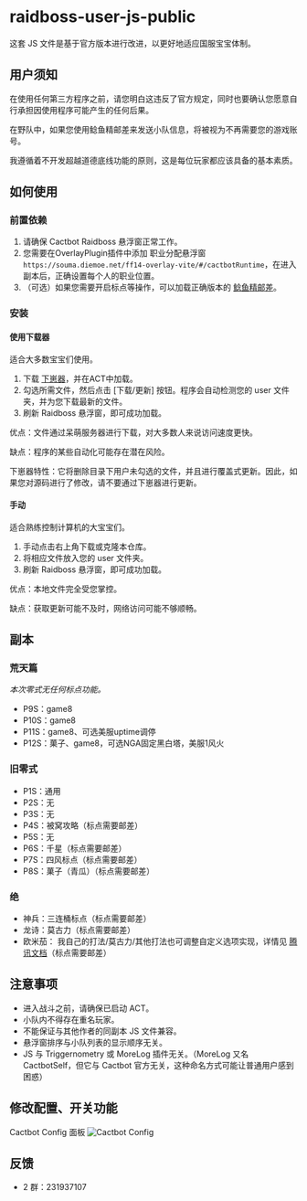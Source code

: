 # raidboss-user-js-public

这套 JS 文件是基于官方版本进行改进，以更好地适应国服宝宝体制。

## 用户须知

在使用任何第三方程序之前，请您明白这违反了官方规定，同时也要确认您愿意自行承担因使用程序可能产生的任何后果。

在野队中，如果您使用鲶鱼精邮差来发送小队信息，将被视为不再需要您的游戏账号。

我遵循着不开发超越道德底线功能的原则，这是每位玩家都应该具备的基本素质。

## 如何使用

### 前置依赖

1. 请确保 Cactbot Raidboss 悬浮窗正常工作。
1. 您需要在OverlayPlugin插件中添加 职业分配悬浮窗`https://souma.diemoe.net/ff14-overlay-vite/#/cactbotRuntime`，在进入副本后，正确设置每个人的职业位置。
1. （可选）如果您需要开启标点等操作，可以加载正确版本的 [鲶鱼精邮差](https://github.com/Natsukage/PostNamazu/releases)。

### 安装

#### 使用下载器

适合大多数宝宝们使用。

1. 下载 [下崽器](https://github.com/Souma-Sumire/SoumaDownloader/releases/latest)，并在ACT中加载。
1. 勾选所需文件，然后点击 [下载/更新] 按钮。程序会自动检测您的 user 文件夹，并为您下载最新的文件。
1. 刷新 Raidboss 悬浮窗，即可成功加载。

优点：文件通过呆萌服务器进行下载，对大多数人来说访问速度更快。

缺点：程序的某些自动化可能存在潜在风险。

下崽器特性：它将删除目录下用户未勾选的文件，并且进行覆盖式更新。因此，如果您对源码进行了修改，请不要通过下崽器进行更新。

#### 手动

适合熟练控制计算机的大宝宝们。

1. 手动点击右上角下载或克隆本仓库。
1. 将相应文件放入您的 user 文件夹。
1. 刷新 Raidboss 悬浮窗，即可成功加载。

优点：本地文件完全受您掌控。

缺点：获取更新可能不及时，网络访问可能不够顺畅。

## 副本

### 荒天篇

_本次零式无任何标点功能。_

- P9S：game8
- P10S：game8
- P11S：game8、可选美服uptime调停
- P12S：菓子、game8，可选NGA固定黑白塔，美服1风火

### 旧零式

- P1S：通用
- P2S：无
- P3S：无
- P4S：被窝攻略（标点需要邮差）
- P5S：无
- P6S：千星（标点需要邮差）
- P7S：四风标点（标点需要邮差）
- P8S：菓子（青瓜）（标点需要邮差）

### 绝

- 神兵：三连桶标点（标点需要邮差）
- 龙诗：莫古力（标点需要邮差）
- 欧米茄： 我自己的打法/莫古力/其他打法也可调整自定义选项实现，详情见 [腾讯文档](https://docs.qq.com/doc/DTXZHb1lXcUZ4eXBh)（标点需要邮差）

## 注意事项

- 进入战斗之前，请确保已启动 ACT。
- 小队内不得存在重名玩家。
- 不能保证与其他作者的同副本 JS 文件兼容。
- 悬浮窗排序与小队列表的显示顺序无关。
- JS 与 Triggernometry 或 MoreLog 插件无关。（MoreLog 又名 CactbotSelf，但它与 Cactbot 官方无关，这种命名方式可能让普通用户感到困惑）

## 修改配置、开关功能

Cactbot Config 面板
![Cactbot Config](https://github.com/Souma-Sumire/raidboss-user-js-public/assets/33572696/267c0cb7-233c-4c54-87ce-b9d0f49fd5d2)

## 反馈

- 2 群：231937107
